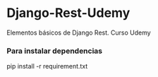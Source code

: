 # Django-Rest-Udemy
Elementos básicos de Django Rest. Curso Udemy

### Para instalar dependencias
pip install -r requirement.txt
